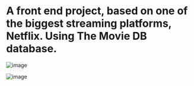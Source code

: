 <h1>A front end project, based on one of the biggest streaming platforms, Netflix.
Using The Movie DB database.</h1>

![image](https://user-images.githubusercontent.com/81425779/189982202-f96b27df-054a-4fbe-b268-195fbf2157b9.png)

![image](https://user-images.githubusercontent.com/81425779/189982311-2db4c8c7-5308-4440-bb4b-52a0aafa5da1.png)

